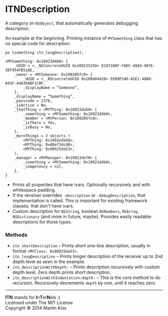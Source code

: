 # ITNDescription

A category on `NSObject`, that automatically generates debugging description.

An example at the beginning. Printing instance of `MYSomething` class that has no special code for description:

```
po [something itn_longDescription];
```

```
<MYSomething: 0x10923d4b0> {
    _UUID = <__NSConcreteUUID 0x109235250> D1972A0F-FADC-48A9-907E-5EF954FB51AE,
    _owner = <MYSomeone: 0x109205fc0> {
        _UUID = <__NSConcreteUUID 0x109404420> D5B9F54D-A5E1-4880-A93F-44A36ABF1CBF,
        _displayName = “Someone”,
    },
    _displayName = “Something”,
    _passcode = 2376,
    _isActive = No,
    _thatThing = <MYThing: 0x10923da50> {
        _something = <MYSomething: 0x10923d4b0>,
        _member = <MYPerson: 0x109205fc0>,
        _isThere = Yes,
        _isBusy = No,
    },
    _moreThings = 3 objects (
        <MYThing: 0x1092eda56>,
        <MYThing: 0x60ef3dcd0>,
        <MYThing: 0x90925da53>,
    ),
    _manager = <MYManager: 0x10923def0> {
        _something = <MYSomething: 0x10923d4b0>,
        _competency = nil,
    },
}
```

  - Prints all properties that have ivars. Optionally recursively and with whitespace padding.
  - If the receiver overrides `-description` or `-debugDescription`, that implementation is called. This is important for existing framework classes, that don't have ivars.
  - Custom description for `NSString`, boolean `NSNumbers`, `NSArray`, `NSDictionary` (and more in future, maybe). Provides easily readable descriptions for those types.

### Methods

  - `itn_shortDescription` – Prints short one-line description, usually in format `<MYClass: 0x90925da53>`.
  - `itn_longDescription` – Prints longer description of the receiver up to 2nd depth level as seen in the example.
  - `itn_descriptionWithDepth:` – Prints description recursively with custom depth level. Zero depth prints short description.
  - `itn_descriptionWithIndentation:depth:` – This is the core method to do recursion. Recursively decrements `depth` by one, until it reaches zero.


---

**ITN** stands for **I**n**T**er**N**als :)  
Licensed under The MIT License  
Copyright © 2014 Martin Kiss
